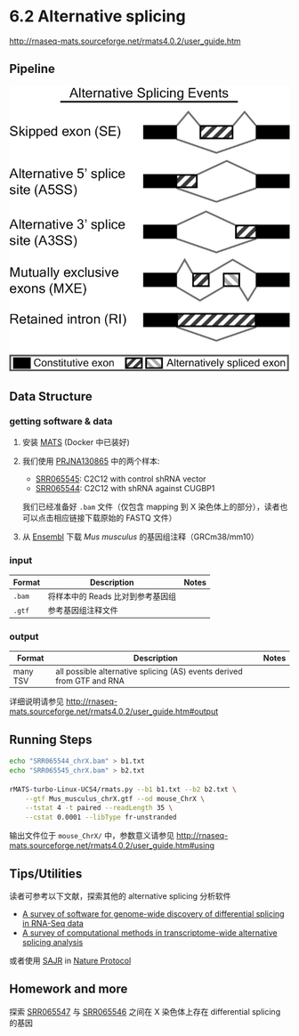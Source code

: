 # 6.2 Alternative splicing

http://rnaseq-mats.sourceforge.net/rmats4.0.2/user_guide.htm

## Pipeline

![](../.gitbook/assets/mats-home.jpg)

## Data Structure

### getting software & data

1. 安装 [MATS](http://rnaseq-mats.sourceforge.net/rmats4.0.2/index.html) (Docker 中已装好)
1. 我们使用 [PRJNA130865](https://www.ncbi.nlm.nih.gov/bioproject/PRJNA130865) 中的两个样本: 
   - [SRR065545](https://www.ebi.ac.uk/ena/data/view/SRR065545): C2C12 with control shRNA vector
   - [SRR065544](https://www.ebi.ac.uk/ena/data/view/SRR065544): C2C12 with shRNA against CUGBP1  
   
   我们已经准备好 `.bam` 文件（仅包含 mapping 到 X 染色体上的部分），读者也可以点击相应链接下载原始的 FASTQ 文件）
1. 从 [Ensembl](ftp://ftp.ensembl.org/pub/release-93/gtf/mus_musculus/Mus_musculus.GRCm38.93.gtf.gz) 下载  _Mus musculus_ 的基因组注释（GRCm38/mm10）

<!--

GSE information

!Sample_title	"c2c12_lko_100"	"c2c12_cugbp1_100"	"c2c12_lko_280"	"c2c12_cugbp1_280"
!Sample_geo_accession	"GSM582290"	"GSM582293"	"GSM582295"	"GSM582297"
...
!Sample_source_name_ch1	"C2C12 with control shRNA vector"	"C2C12 with shRNA against CUGBP1"	"C2C12 with control shRNA vector"	"C2C12 with shRNA against CUGBP1"
!Sample_organism_ch1	"Mus musculus"	"Mus musculus"	"Mus musculus"	"Mus musculus"
!Sample_characteristics_ch1	"cell type: C2C12"	"cell type: C2C12"	"cell type: C2C12"	"cell type: C2C12"
!Sample_characteristics_ch1	"insert length mean: 98"	"insert length mean: 99"	"insert length mean: 277"	"insert length mean: 282"

-->

### input

| Format | Description          | Notes |
|--------|----------------------|-------|
| `.bam` | 将样本中的 Reads 比对到参考基因组 |       |
| `.gtf` | 参考基因组注释文件            |       |


### output

| Format   | Description                                                            | Notes |
|----------|------------------------------------------------------------------------|-------|
| many TSV | all possible alternative splicing (AS) events derived from GTF and RNA |       |

详细说明请参见 <http://rnaseq-mats.sourceforge.net/rmats4.0.2/user_guide.htm#output>

## Running Steps

```bash
echo "SRR065544_chrX.bam" > b1.txt
echo "SRR065545_chrX.bam" > b2.txt

rMATS-turbo-Linux-UCS4/rmats.py --b1 b1.txt --b2 b2.txt \
    --gtf Mus_musculus_chrX.gtf --od mouse_ChrX \
    --tstat 4 -t paired --readLength 35 \
    --cstat 0.0001 --libType fr-unstranded
```

输出文件位于 `mouse_ChrX/` 中，参数意义请参见 <http://rnaseq-mats.sourceforge.net/rmats4.0.2/user_guide.htm#using>

## Tips/Utilities

读者可参考以下文献，探索其他的 alternative splicing 分析软件

- [A survey of software for genome-wide discovery of differential splicing in RNA-Seq data](https://www.ncbi.nlm.nih.gov/pmc/articles/PMC3903050/)
- [A survey of computational methods in transcriptome-wide alternative splicing analysis](https://www.ncbi.nlm.nih.gov/pmc/articles/PMC5203768/)

或者使用 [SAJR](http://storage.bioinf.fbb.msu.ru/~mazin/) in [Nature Protocol](https://www.nature.com/protocolexchange/protocols/6093/)

## Homework and more

探索 [SRR065547](https://www.ebi.ac.uk/ena/data/view/SRR065547) 与 [SRR065546](https://www.ebi.ac.uk/ena/data/view/SRR065546) 之间在 X 染色体上存在 differential splicing 的基因




